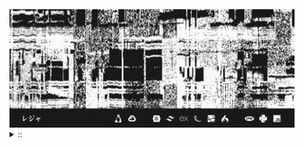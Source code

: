 <img src="./banner.png">
<details><summary> :: </summary>
<!--START_SECTION:waka-->

```
From: 09 August 2024 - To: 21 November 2024

Total Time: 711 hrs 38 mins

Python                     224 hrs 20 mins ///////------------------   29.50 %
PHP                        142 hrs 27 mins /////--------------------   18.73 %
JavaScript                 52 hrs 26 mins  //-----------------------   06.90 %
Other                      48 hrs 53 mins  //-----------------------   06.43 %
```

<!--END_SECTION:waka-->
</details>
